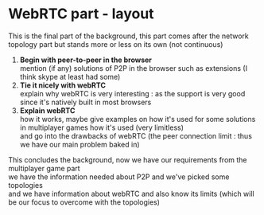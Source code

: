# WebRTC part - layout 
This is the final part of the background, this part comes after the network topology part but stands more or less on its own (not continuous)

1. __Begin with peer-to-peer in the browser__ \
mention (if any) solutions of P2P in the browser such as extensions (I think skype at least had some)
2. __Tie it nicely with webRTC__ \
explain why webRTC is very interesting : as the support is very good since it's natively built in most browsers 
3. __Explain webRTC__ \
how it works, maybe give examples on how it's used for some solutions in multiplayer games how it's used (very limitless) \
and go into the drawbacks of webRTC (the peer connection limit : thus we have our main problem baked in)


This concludes the background, now we have our requirements from the multiplayer game part \
we have the information needed about P2P and we've picked some topologies \
and we have information about webRTC and also know its limits (which will be our focus to overcome with the topologies)